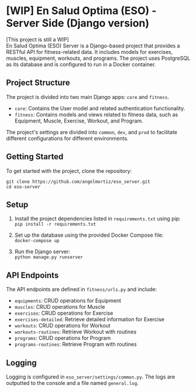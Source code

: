 # [WIP] En Salud Optima (ESO) - Server Side (Django version)

[This project is still a WIP]  
En Salud Optima (ESO) Server is a Django-based project that provides a RESTful API for fitness-related data. It includes models for exercises, muscles, equipment, workouts, and programs. The project uses PostgreSQL as its database and is configured to run in a Docker container.

## Project Structure

The project is divided into two main Django apps: `core` and `fitness`.

- `core`: Contains the User model and related authentication functionality.
- `fitness`: Contains models and views related to fitness data, such as Equipment, Muscle, Exercise, Workout, and Program.

The project's settings are divided into `common`, `dev`, and `prod` to facilitate different configurations for different environments.

## Getting Started

To get started with the project, clone the repository:

```
git clone https://github.com/angelmortiz/eso_server.git
cd eso-server
```

## Setup

1. Install the project dependencies listed in `requirements.txt` using pip:  
`pip install -r requirements.txt`

2. Set up the database using the provided Docker Compose file:  
`docker-compose up`


3. Run the Django server:  
`python manage.py runserver`


## API Endpoints

The API endpoints are defined in `fitness/urls.py` and include:

- `equipments`: CRUD operations for Equipment
- `muscles`: CRUD operations for Muscle
- `exercises`: CRUD operations for Exercise
- `exercises-detailed`: Retrieve detailed information for Exercise
- `workouts`: CRUD operations for Workout
- `workouts-routines`: Retrieve Workout with routines
- `programs`: CRUD operations for Program
- `programs-routines`: Retrieve Program with routines


## Logging

Logging is configured in `eso_server/settings/common.py`. The logs are outputted to the console and a file named `general.log`.